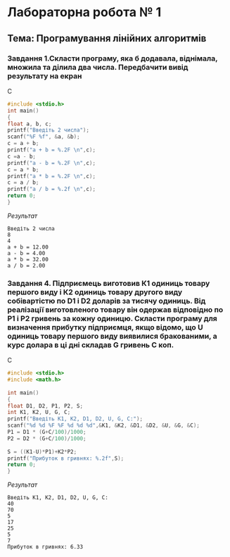 # Лабораторна робота № 1
## Тема: Програмування лінійних алгоритмів
### Завдання 1.Скласти програму, яка б додавала, віднімала, множила та ділила два числа. Передбачити вивід результату на екран

C
```C
#include <stdio.h>
int main()
{
float a, b, c;
printf("Введіть 2 числа");
scanf("%F %f", &a, &b);
c = a + b;
printf("a + b = %.2F \n",c);
c =a - b;
printf("a - b = %.2F \n",c);
c = a * b;
printf("a * b = %.2F \n",c);
c = a / b;
printf("a / b = %.2f \n",c);
return 0;
}
```

 _Результат_
 
```console
Введіть 2 числа
8
4
a + b = 12.00 
a - b = 4.00 
a * b = 32.00 
a / b = 2.00 
```


### Завдання 4. Підприємець виготовив К1 одиниць товару першого виду і К2 одиниць товару другого виду собівартістю по D1 і D2 доларів за тисячу одиниць. Від реалізації виготовленого товару він одержав відповідно по Р1 і Р2 гривень за кожну одиницю. Скласти програму для визначення прибутку підприємця, якщо відомо, що U одиниць товару першого виду виявилися бракованими, а курс долара в ці дні складав G гривень С коп. 
 
C
```C
#include <stdio.h> 
#include <math.h> 
  
int main() 
{ 
float D1, D2, P1, P2, S; 
int K1, K2, U, G, C; 
printf("Введіть K1, K2, D1, D2, U, G, C:"); 
scanf("%d %d %F %F %d %d %d",&K1, &K2, &D1, &D2, &U, &G, &C); 
P1 = D1 * (G+C/100)/1000; 
P2 = D2 * (G+C/100)/1000; 
  
S = ((K1-U)*P1)+K2*P2; 
printf("Прибуток в гривнях: %.2f",S); 
return 0; 
} 
```

_Результат_
 
```console
Введіть K1, K2, D1, D2, U, G, C:
40
70
5
17
25
5
7
Прибуток в гривнях: 6.33
```

